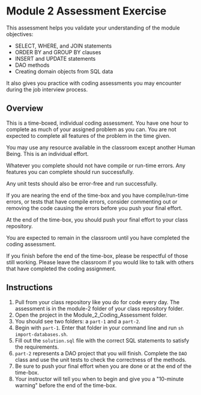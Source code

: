 # Module 2 Assessment Exercise

This assessment helps you validate your understanding of the module objectives:

- SELECT, WHERE, and JOIN statements
- ORDER BY and GROUP BY clauses
- INSERT and UPDATE statements
- DAO methods
- Creating domain objects from SQL data

It also gives you practice with coding assessments you may encounter during the job interview process.

## Overview

This is a time-boxed, individual coding assessment. You have one hour to complete as much of your assigned problem as you can. You are not expected to complete all features of the problem in the time given.

You may use any resource available in the classroom except another Human Being. This is an individual effort.

Whatever you complete should not have compile or run-time errors. Any features you can complete should run successfully.

Any unit tests should also be error-free and run successfully.

If you are nearing the end of the time-box and you have compile/run-time errors, or tests that have compile errors, consider commenting out or removing the code causing the errors before you push your final effort.

At the end of the time-box, you should push your final effort to your class repository.

You are expected to remain in the classroom until you have completed the coding assessment.

If you finish before the end of the time-box, please be respectful of those still working. Please leave the classroom if you would like to talk with others that have completed the coding assignment.

## Instructions

1. Pull from your class repository like you do for code every day. The assessment is in the module-2 folder of your class repository folder.
2. Open the project in the Module_2_Coding_Assessment folder.
3. You should see two folders: a `part-1` and a `part-2`.
4. Begin with `part-1`. Enter that folder in your command line and run `sh import-databases.sh`.
5. Fill out the `solution.sql` file with the correct SQL statements to satisfy the requirements.
6. `part-2` represents a DAO project that you will finish. Complete the `DAO` class and use the unit tests to check the correctness of the methods.
7. Be sure to push your final effort when you are done or at the end of the time-box.
8. Your instructor will tell you when to begin and give you a "10-minute warning" before the end of the time-box.